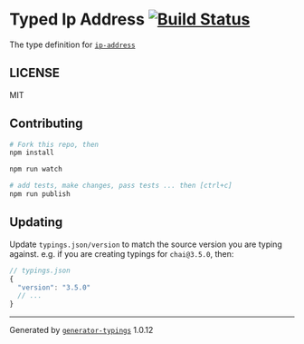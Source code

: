 # Typed Ip Address  [![Build Status](https://travis-ci.org/westonpace/typed-ip-address.svg?branch=master)](https://travis-ci.org/westonpace/typed-ip-address)


The type definition for [`ip-address`](https://github.com/beaugunderson/ip-address)

## LICENSE

MIT

## Contributing

```sh
# Fork this repo, then
npm install

npm run watch

# add tests, make changes, pass tests ... then [ctrl+c]
npm run publish
```

## Updating

Update `typings.json/version` to match the source version you are typing against.
e.g. if you are creating typings for `chai@3.5.0`, then:

```js
// typings.json
{
  "version": "3.5.0"
  // ...
}
```

----

Generated by [`generator-typings`](https://github.com/typings/generator-typings) 1.0.12
